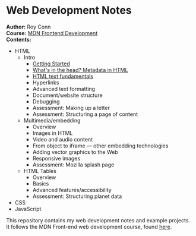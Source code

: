 # Web Development Notes

__Author:__ Roy Conn </br>
__Course:__ [MDN Frontend Development](https://developer.mozilla.org/en-US/docs/Learn/Front-end_web_developer) </br>
__Contents:__

* HTML
  * Intro
    * [Getting Started](01%20-%20html/01-intro/01-gettingStarted/notes.md)
    * [What's in the head? Metadata in HTML](01%20-%20html/01-intro/02-htmlHead/notes.md)
    * [HTML text fundamentals](01%20-%20html/01-intro/03-textFundamentals/notes.md)
    * Hyperlinks
    * Advanced text formatting
    * Document/website structure
    * Debugging
    * Assessment: Making up a letter
    * Assessment: Structuring a page of content
  * Multimedia/embedding
    * Overview
    * Images in HTML
    * Video and audio content
    * From object to iframe — other embedding technologies
    * Adding vector graphics to the Web
    * Responsive images
    * Assessment: Mozilla splash page
  * HTML Tables
    * Overview
    * Basics
    * Advanced features/accessibility
    * Assessment: Structuring planet data
* CSS
* JavaScript


This repository contains my web development notes and example projects.
It follows the MDN Front-end web development course, found [here](https://developer.mozilla.org/en-US/docs/Learn/Front-end_web_developer).
